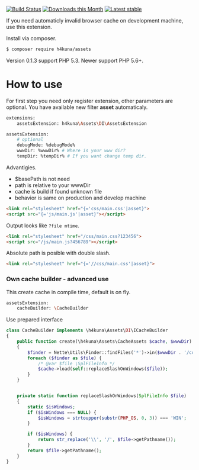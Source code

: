 [![Build Status](https://travis-ci.org/h4kuna/assets.svg?branch=master)](https://travis-ci.org/h4kuna/assets)
[![Downloads this Month](https://img.shields.io/packagist/dm/h4kuna/assets.svg)](https://packagist.org/packages/h4kuna/assets)
[![Latest stable](https://img.shields.io/packagist/v/h4kuna/assets.svg)](https://packagist.org/packages/h4kuna/assets)

If you need automaticly invalid browser cache on development machine, use this extension.

Install via composer.
```sh
$ composer require h4kuna/assets
```

Version 0.1.3 support PHP 5.3. Newer support PHP 5.6+.

How to use
==========
For first step you need only register extension, other parameters are optional. You have available new filter **asset** automaticaly.

```sh
extensions:
	assetsExtension: h4kuna\Assets\DI\AssetsExtension

assetsExtension:
	# optional
	debugMode: %debugMode%
	wwwDir: %wwwDir% # Where is your www dir?
	tempDir: %tempDir% # If you want change temp dir.
```
Advantigies.

- $basePath is not need
- path is relative to your wwwDir
- cache is build if found unknown file
- behavior is same on production and develop machine

```html
<link rel="stylesheet" href="{='css/main.css'|asset}">
<script src="{='js/main.js'|asset}"></script>
```

Output looks like ``?file mtime``.
```html
<link rel="stylesheet" href="/css/main.css?123456">
<script src="/js/main.js?456789"></script>
```

Absolute path is posible with double slash.
```html
<link rel="stylesheet" href="{='//css/main.css'|asset}">
```

### Own cache builder - advanced use
This create cache in compile time, default is on fly.

```sh
assetsExtension:
	cacheBuilder: \CacheBuilder
```

Use prepared interface
```php
class CacheBuilder implements \h4kuna\Assets\DI\ICacheBuilder
{
	public function create(\h4kuna\Assets\CacheAssets $cache, $wwwDir)
	{
		$finder = Nette\Utils\Finder::findFiles('*')->in($wwwDir . '/config');
		foreach ($finder as $file) {
			/* @var $file \SplFileInfo */
			$cache->load(self::replaceSlashOnWindows($file));
		}
	}


	private static function replaceSlashOnWindows(SplFileInfo $file)
	{
		static $isWindows;
		if ($isWindows === NULL) {
			$isWindows = strtoupper(substr(PHP_OS, 0, 3)) === 'WIN';
		}

		if ($isWindows) {
			return str_replace('\\', '/', $file->getPathname());
		}
		return $file->getPathname();
	}
}
```
